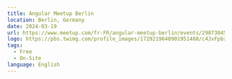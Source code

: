 ```yaml
---
title: Angular Meetup Berlin
location: Berlin, Germany
date: 2024-03-19
url: https://www.meetup.com/fr-FR/angular-meetup-berlin/events/298730458/
logo: https://pbs.twimg.com/profile_images/1729219640901951488/c4JxFpbx_400x400.jpg
tags:
  - Free
  - On-Site
language: English
---
```

